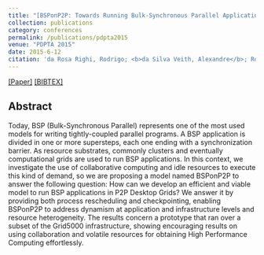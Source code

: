 ```yaml
---
title: "[BSPonP2P: Towards Running Bulk-Synchronous Parallel Applications on P2P Desktop Grids](http://worldcomp-proceedings.com/proc/p2015/PDP3303.pdf)"
collection: publications
category: conferences
permalink: /publications/pdpta2015
venue: "PDPTA 2015"
date: 2015-6-12
citation: 'da Rosa Righi, Rodrigo; <b>da Silva Veith, Alexandre</b>; Rodrigues, Vinicius Facco; Rostirolla, Gustavo'
---
```

[[Paper]](http://aveith.github.io/files/pdpta2015.pdf) [[BIBTEX]](http://aveith.github.io/files/pdpta2015.bib)



## Abstract
Today, BSP (Bulk-Synchronous Parallel) represents one of the most used models for writing tightly-coupled parallel programs. A BSP application is divided in one or more supersteps, each one ending with a synchronization barrier. As resource substrates, commonly clusters and eventually computational grids are used to run BSP applications. In this context, we investigate the use of collaborative computing and idle resources to execute this kind of demand, so we are proposing a model named BSPonP2P to answer the following question: How can we develop an efficient and viable model to run BSP applications in P2P Desktop Grids? We answer it by providing both process rescheduling and checkpointing, enabling BSPonP2P to address dynamism at application and infrastructure levels and resource heterogeneity. The results concern a prototype that ran over a subset of the Grid5000 infrastructure, showing encouraging results on using collaboration and volatile resources for obtaining High Performance Computing effortlessly.

